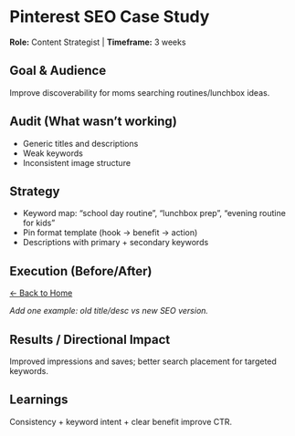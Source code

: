 # Pinterest SEO Case Study
**Role:** Content Strategist | **Timeframe:** 3 weeks

## Goal & Audience
Improve discoverability for moms searching routines/lunchbox ideas.

## Audit (What wasn’t working)
- Generic titles and descriptions
- Weak keywords
- Inconsistent image structure

## Strategy
- Keyword map: “school day routine”, “lunchbox prep”, “evening routine for kids”
- Pin format template (hook → benefit → action)
- Descriptions with primary + secondary keywords

## Execution (Before/After)
[← Back to Home](../../index.md)

_Add one example: old title/desc vs new SEO version._

## Results / Directional Impact
Improved impressions and saves; better search placement for targeted keywords.

## Learnings
Consistency + keyword intent + clear benefit improve CTR.
